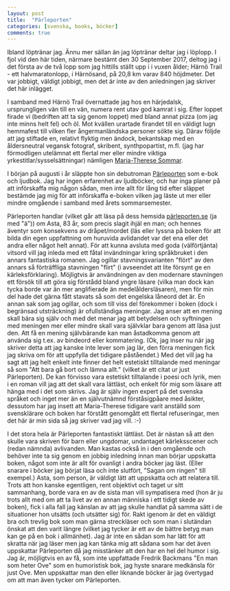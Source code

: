 ```yaml
---
layout: post
title:  "Pärleporten"
categories: [svenska, books, böcker]
comments: true
---
```


Ibland löptränar jag. Ännu mer sällan än jag löptränar deltar jag i löplopp. I fjol vid den här tiden, närmare bestämt den 30 September 2017, deltog jag i det första av de två lopp som jag hittills ställt upp i i vuxen ålder; Härnö Trail - ett halvmaratonlopp, i Härnösand, på 20,8 km varav 840 höjdmeter. Det var jobbigt, väldigt jobbigt, men det är inte av den anledningen jag skriver det här inlägget.

I samband med Härnö Trail övernattade jag hos en härjedalsk, ursprungligen vän till en vän, numera rent utav god kamrat i sig. Efter loppet firade vi (bedriften att ta sig genom loppet) med bland annat pizza (om jag inte minns helt fel) och öl. Mot kvällen urartade firandet till en väldigt lugn hemmafest till vilken fler ångermanländska personer sökte sig. Därav följde att jag stiftade en, relativt flyktig men ändock, bekantskap med en åldersneutral vegansk fotograf, skribent, synthpopartist, m.fl. (jag har förmodligen utelämnat ett flertal mer eller mindre viktiga yrkestitlar/sysselsättningar) nämligen [Maria-Therese Sommar](http://www.afiori.com).

I början på augusti i år släppte hon sin debutroman [Pärleporten](https://www.parleporten.info) som e-bok och ljudbok. Jag har ingen erfarenhet av ljudböcker, och har inga planer på att införskaffa mig någon sådan, men inte allt för lång tid efter släppet bestämde jag mig för att införskaffa e-boken vilken jag läste ut mer eller mindre omgående i samband med årets sommarsemester.

Pärleporten handlar (vilket går att läsa på dess hemsida [pärleporten.se](https://www.parleporten.info) (ja med "ä")) om Asta, 83 år, som precis slagit ihjäl en man; och hennes äventyr som konsekvens av dråpet/mordet (läs eller lyssna på boken för att bilda din egen uppfattning om huruvida avlidandet var det ena eller det andra eller något helt annat).
För att kunna avsluta med goda (välförtjänta) vitsord vill jag inleda med ett fåtal invändningar kring språkbruket i den annars fantastiska romanen. Jag ogillar stavningsvarianten "flört" av den annars så förträffliga stavningen "flirt" (i avseendet att lite försynt ge en kärleksförklaring). Möjligtvis är användningen av den modernare stavningen ett försök till att göra sig förstådd bland yngre läsare (vilka man dock kan tycka borde var än mer anglifierade än medelåldersläsaren), men för min del hade det gärna fått stavats så som det engelska låneord det är. En annan sak som jag ogillar, och som till viss del förekommer i boken (dock i begränsad utsträckning) är ofullständiga meningar. Jag anser att en mening skall bära sig själv och med det menar jag att betydelsen och syftningen med meningen mer eller mindre skall vara självklar bara genom att läsa just den. Att få en mening självbärande kan man åstadkomma genom att använda sig t.ex. av bindeord eller kommatering. (Ok, jag inser nu när jag skriver detta att jag kanske inte lever som jag lär, den förra meningen fick jag skriva om för att uppfylla det tidigare påståendet.) Med det vill jag ha sagt att jag helt enkelt inte finner det helt estetiskt tilltalande med meningar så som "Att bara gå bort och lämna allt." (vilket är ett citat ur just Pärleporten). De kan förvisso vara estetiskt tilltalande i poesi och lyrik, men i en roman vill jag att det skall vara lättläst, och enkelt för mig som läsare att hänga med i det som skrivs. Jag är själv ingen expert på det svenska språket och inget mer än en självutnämnd förståsigpåare med åsikter, dessutom har jag insett att Maria-Therese tidigare varit anställd som svensklärare och boken har förstått genomgått ett flertal refuseringar, men det här är min sida så jag skriver vad jag vill. :-)

I det stora hela är Pärleporten fantastiskt lättläst. Det är nästan så att den skulle vara skriven för barn eller ungdomar, undantaget kärleksscener och (redan nämnda) avlivanden. Man kastas också in i den omgående och behöver inte ta sig genom en jobbig inledning innan man börjar uppskatta boken, något som inte är allt för ovanligt i andra böcker jag läst. (Eller snarare i böcker jag börjat läsa och inte slutfört, "Sagan om ringen" till exempel.) Asta, som person, är väldigt lätt att uppskatta och att relatera till. Trots att hon kanske egentligen, rent objektivt och taget ur sitt sammanhang, borde vara en av de sista man vill sympatisera med (hon är ju trots allt med om att ta livet av en annan människa i ett tidigt skede av boken), fick i alla fall jag känslan av att jag skulle handlat på samma sätt i de situationer hon utsätts (och utsätter sig) för. Rakt igenom är det en väldigt bra och trevlig bok som man gärna streckläser och som man i slutändan önskat att den varit längre (vilket jag tycker är ett av de bättre betyg man kan ge på en bok i allmänhet). Jag är inte en sådan som har lätt för att skratta när jag läser men jag kan tänka mig att sådana som har det även uppskattar Pärleporten då jag misstänker att den har en hel del humor i sig. Jag är, möjligtvis en av få, som inte uppfattade Fredrik Backmans "En man som heter Ove" som en humoristisk bok, jag hyste snarare medkänsla för just Ove. Men uppskattar man den eller liknande böcker är jag övertygad om att man även tycker om Pärleporten.